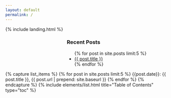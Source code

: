 ```yaml
---
layout: default
permalink: /
---
```


{% include landing.html %}

<div style="margin-left: 2in;">
  <h3>Recent Posts</h3>
  <ul>
    {% for post in site.posts limit:5 %}
      <li>
        <a href="{{ post.url | prepend: site.baseurl }}">{{ post.title }}</a>
      </li>
    {% endfor %}
  </ul>
</div>


{% capture list_items %}
{% for post in site.posts limit:5 %}
        {{post.date}}: {{ post.title }}, {{ post.url | prepend: site.baseurl }}
{% endfor %}
{% endcapture %}
{% include elements/list.html title="Table of Contents" type="toc" %}